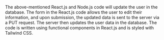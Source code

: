The above-mentioned React.js and Node.js code will update the user in the database. The form in the React.js code allows the user to edit their information, and upon submission, the updated data is sent to the server via a PUT request. The server then updates the user data in the database. The code is written using functional components in React.js and is styled with Tailwind CSS.